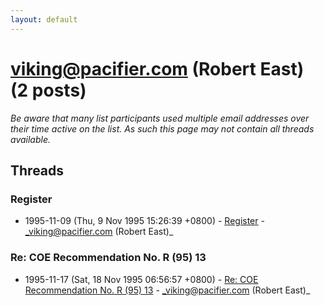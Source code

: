 ```yaml
---
layout: default
---
```


# viking@pacifier.com (Robert East) (2 posts)

_Be aware that many list participants used multiple email addresses over their time active on the list. As such this page may not contain all threads available._

## Threads

### Register
+ 1995-11-09 (Thu, 9 Nov 1995 15:26:39 +0800) - [Register](/archive/1995/11/5697374e82d08674a3330bd013ce5f3379efae4669b65d72eb684d56b827cadf) - _viking@pacifier.com (Robert East)_

### Re: COE Recommendation No. R (95) 13
+ 1995-11-17 (Sat, 18 Nov 1995 06:56:57 +0800) - [Re: COE Recommendation No. R (95) 13](/archive/1995/11/3fbb464d6a7babb5a8621fe86afb78c08a6803832c4272a927055c4c0e524e3e) - _viking@pacifier.com (Robert East)_

